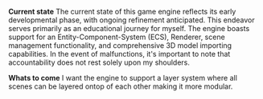 **Current state**
The current state of this game engine reflects its early developmental phase, with ongoing refinement anticipated. 
This endeavor serves primarily as an educational journey for myself. The engine boasts support for an Entity-Component-System (ECS), 
Renderer, scene management functionality, and comprehensive 3D model importing capabilities. In the event of malfunctions, 
it's important to note that accountability does not rest solely upon my shoulders.

**Whats to come**
I want the engine to support a layer system where all scenes can be layered ontop of each other making it more modular.
